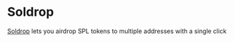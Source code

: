 # Soldrop

[Soldrop](https://soldrop.xyz) lets you airdrop SPL tokens to multiple addresses with a single click